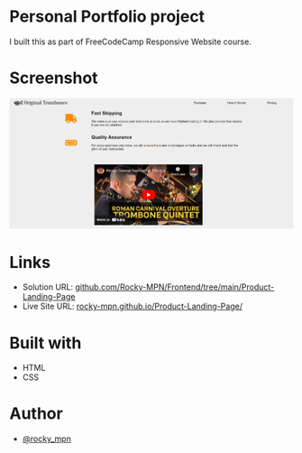 # Personal Portfolio project

I built this as part of FreeCodeCamp Responsive Website course.



# Screenshot

![](screenshot.png)


# Links

- Solution URL: [github.com/Rocky-MPN/Frontend/tree/main/Product-Landing-Page](https://github.com/Rocky-MPN/Frontend/tree/main/FreeCodeCamp/Product-Landing-Page)
- Live Site URL: [rocky-mpn.github.io/Product-Landing-Page/](https://rocky-mpn.github.io/Product-Landing-Page/)


# Built with

- HTML
- CSS


#  Author

- [@rocky_mpn](https://www.twitter.com/rocky_mpn)

